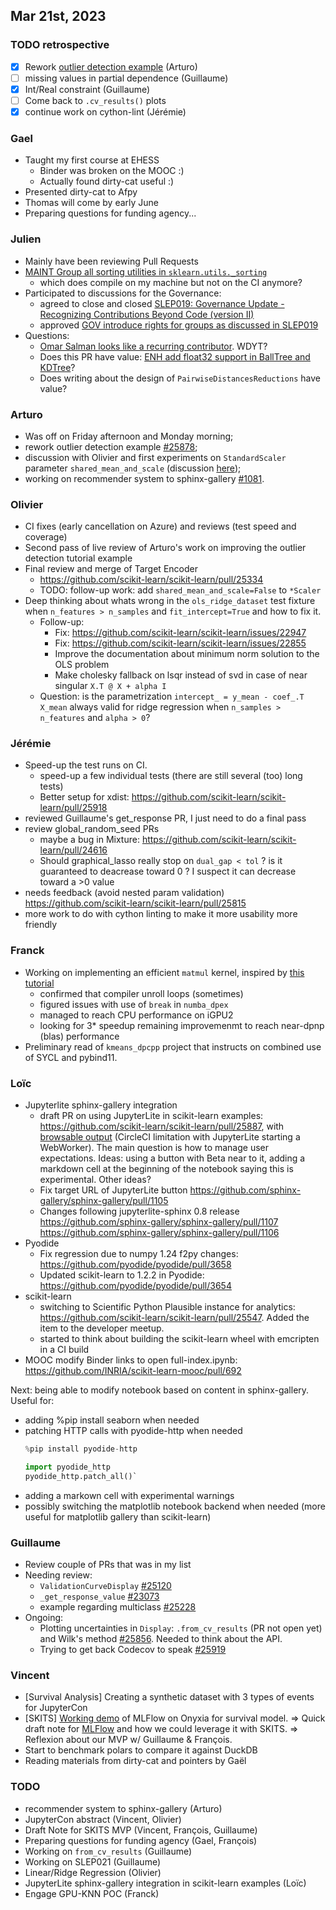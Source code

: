 ## Mar 21st, 2023

### TODO retrospective

- [x] Rework [outlier detection example](https://scikit-learn.org/stable/auto_examples/miscellaneous/plot_outlier_detection_bench.html) (Arturo)
- [ ] missing values in partial dependence (Guillaume)
- [x] Int/Real constraint (Guillaume)
- [ ] Come back to `.cv_results()` plots
- [x] continue work on cython-lint (Jérémie)

### Gael

- Taught my first course at EHESS
    - Binder was broken on the MOOC :)
    - Actually found dirty-cat useful :)
- Presented dirty-cat to Afpy
- Thomas will come by early June
- Preparing questions for funding agency...

### Julien

- Mainly have been reviewing Pull Requests
- [MAINT Group all sorting utilities in `sklearn.utils._sorting`](https://github.com/scikit-learn/scikit-learn/pull/25606)
    - which does compile on my machine but not on the CI anymore?
- Participated to discussions for the Governance:
    - agreed to close and closed [SLEP019: Governance Update - Recognizing Contributions Beyond Code (version II)](https://github.com/scikit-learn/enhancement_proposals/pull/81)
    - approved [GOV introduce rights for groups as discussed in SLEP019](https://github.com/scikit-learn/scikit-learn/pull/25670/)
- Questions:
    - [Omar Salman looks like a recurring contributor](https://github.com/scikit-learn/scikit-learn/pulls?q=is%3Apr+sort%3Aupdated-desc+author%3AOmarManzoor+). WDYT?
    - Does this PR have value: [ENH add float32 support in BallTree and KDTree](https://github.com/scikit-learn/scikit-learn/pull/25914)?
    - Does writing about the design of `PairwiseDistancesReductions` have value?

### Arturo

- Was off on Friday afternoon and Monday morning;
- rework outlier detection example [#25878](https://github.com/scikit-learn/scikit-learn/pull/25878);
- discussion with Olivier and first experiments on `StandardScaler` parameter `shared_mean_and_scale` (discussion [here](https://github.com/scikit-learn/scikit-learn/pull/25334#issuecomment-1470450090));
- working on recommender system to sphinx-gallery [#1081](https://github.com/sphinx-gallery/sphinx-gallery/issues/1081).

### Olivier

- CI fixes (early cancellation on Azure) and reviews (test speed and coverage)
- Second pass of live review of Arturo's work on improving the outlier detection tutorial example
- Final review and merge of Target Encoder
    - https://github.com/scikit-learn/scikit-learn/pull/25334
    - TODO: follow-up work: add `shared_mean_and_scale=False` to `*Scaler`
- Deep thinking about whats wrong in the `ols_ridge_dataset` test fixture when `n_features > n_samples` and `fit_intercept=True` and how to fix it.
    - Follow-up:
        - Fix: https://github.com/scikit-learn/scikit-learn/issues/22947
        - Fix: https://github.com/scikit-learn/scikit-learn/issues/22855
        - Improve the documentation about minimum norm solution to the OLS problem
        - Make cholesky fallback on lsqr instead of svd in case of near singular `X.T @ X + alpha I`
    - Question: is the parametrization `intercept_ = y_mean - coef_.T X_mean` always valid for ridge regression when `n_samples > n_features` and `alpha > 0`?

### Jérémie

- Speed-up the test runs on CI.
   - speed-up a few individual tests (there are still several (too) long tests)
   - Better setup for xdist: https://github.com/scikit-learn/scikit-learn/pull/25918
- reviewed Guillaume's get_response PR, I just need to do a final pass
- review global_random_seed PRs
  - maybe a bug in Mixture: https://github.com/scikit-learn/scikit-learn/pull/24616
  - Should graphical_lasso really stop on ``dual_gap < tol`` ? is it guaranteed to deacrease toward 0 ? I suspect it can decrease toward a >0 value
- needs feedback (avoid nested param validation) https://github.com/scikit-learn/scikit-learn/pull/25815
- more work to do with cython linting to make it more usability more friendly

### Franck

- Working on implementing an efficient `matmul` kernel, inspired by [this tutorial](https://siboehm.com/articles/22/CUDA-MMM)
    - confirmed that compiler unroll loops (sometimes)
    - figured issues with use of `break` in `numba_dpex`
    - managed to reach CPU performance on iGPU2
    - looking for 3* speedup remaining improvemenmt to reach near-dpnp (blas) performance
- Preliminary read of `kmeans_dpcpp` project that instructs on combined use of SYCL and pybind11.

### Loïc

- Jupyterlite sphinx-gallery integration
  + draft PR on using JupyterLite in scikit-learn examples:     https://github.com/scikit-learn/scikit-learn/pull/25887, with [browsable output](http://lesteve.github.io/scikit-learn) (CircleCI limitation with JupyterLite starting a WebWorker). The main question is how to manage user expectations. Ideas: using a button with Beta near to it, adding a markdown cell at the beginning of the notebook saying this is    experimental. Other ideas?
  + Fix target URL of JupyterLite button https://github.com/sphinx-gallery/sphinx-gallery/pull/1105
  + Changes following jupyterlite-sphinx 0.8 release https://github.com/sphinx-gallery/sphinx-gallery/pull/1107 https://github.com/sphinx-gallery/sphinx-gallery/pull/1106
- Pyodide
  + Fix regression due to numpy 1.24 f2py changes: https://github.com/pyodide/pyodide/pull/3658
  + Updated scikit-learn to 1.2.2 in Pyodide: https://github.com/pyodide/pyodide/pull/3654
- scikit-learn
  + switching to Scientific Python Plausible instance for analytics:
    https://github.com/scikit-learn/scikit-learn/pull/25547. Added the item to the developer meetup.
  + started to think about building the scikit-learn wheel with emcripten in a CI build
- MOOC modify Binder links to open full-index.ipynb: https://github.com/INRIA/scikit-learn-mooc/pull/692

Next: being able to modify notebook based on content in sphinx-gallery. Useful for:
- adding %pip install seaborn when needed
- patching HTTP calls with pyodide-http when needed
  ```py
  %pip install pyodide-http
  
  import pyodide_http
  pyodide_http.patch_all()`
  ```
- adding a markown cell with experimental warnings
- possibly switching the matplotlib notebook backend when needed (more useful  for matplotlib gallery than scikit-learn)
  
### Guillaume

- Review couple of PRs that was in my list
- Needing review:
    - `ValidationCurveDisplay` [#25120](https://github.com/scikit-learn/scikit-learn/pull/25120)
    - `_get_response_value` [#23073](https://github.com/scikit-learn/scikit-learn/pull/23073)
    - example regarding multiclass [#25228](https://github.com/scikit-learn/scikit-learn/pull/25228)
- Ongoing:
    - Plotting uncertainties in `Display`: `.from_cv_results` (PR not open yet) and Wilk's method [#25856](https://github.com/scikit-learn/scikit-learn/issues/25856). Needed to think about the API.
    - Trying to get back Codecov to speak [#25919](https://github.com/scikit-learn/scikit-learn/pull/25919)


### Vincent

- [Survival Analysis] Creating a synthetic dataset with 3 types of events for JupyterCon
- [SKITS] [Working demo](https://github.com/soda-inria/survival-analysis-benchmark/blob/main/demo_mlflow.py) of MLFlow on Onyxia for survival model.
    => Quick draft note for [MLFlow](https://www.notion.so/vincentmaladiere/MLFlow-quick-guide-55e6227e4bef40978735ba810b390520) and how we could leverage it with SKITS.
    => Reflexion about our MVP w/ Guillaume & François.
- Start to benchmark polars to compare it against DuckDB
- Reading materials from dirty-cat and pointers by Gaël

### TODO

- recommender system to sphinx-gallery (Arturo)
- JupyterCon abstract (Vincent, Olivier)
- Draft Note for SKITS MVP (Vincent, François, Guillaume)
- Preparing questions for funding agency (Gael, François)
- Working on `from_cv_results` (Guillaume)
- Working on SLEP021 (Guillaume)
- Linear/Ridge Regression (Olivier)
- JupyterLite sphinx-gallery integration in scikit-learn examples (Loïc)
- Engage GPU-KNN POC (Franck)
